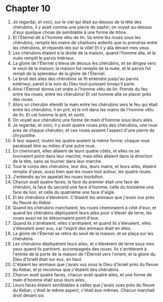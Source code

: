 # Chapter 10

1. Je regardai, et voici, sur le ciel qui était au-dessus de la tête des chérubins, il y avait comme une pierre de saphir; on voyait au-dessus d'eux quelque chose de semblable à une forme de trône.
2. Et l'Éternel dit à l'homme vêtu de lin: Va entre les roues sous les chérubins, remplis tes mains de charbons ardents que tu prendras entre les chérubins, et répands-les sur la ville! Et il y alla devant mes yeux.
3. Les chérubins étaient à la droite de la maison, quand l'homme alla, et la nuée remplit le parvis intérieur.
4. La gloire de l'Éternel s'éleva de dessus les chérubins, et se dirigea vers le seuil de la maison; la maison fut remplie de la nuée, et le parvis fut rempli de la splendeur de la gloire de l'Éternel.
5. Le bruit des ailes des chérubins se fit entendre jusqu'au parvis extérieur, pareil à la voix du Dieu tout-puissant lorsqu'il parle.
6. Ainsi l'Éternel donna cet ordre à l'homme vêtu de lin: Prends du feu entre les roues, entre les chérubins! Et cet homme alla se placer près des roues.
7. Alors un chérubin étendit la main entre les chérubins vers le feu qui était entre les chérubins; il en prit, et le mit dans les mains de l'homme vêtu de lin. Et cet homme le prit, et sortit.
8. On voyait aux chérubins une forme de main d'homme sous leurs ailes.
9. Je regardai, et voici, il y avait quatre roues près des chérubins, une roue près de chaque chérubin; et ces roues avaient l'aspect d'une pierre de chrysolithe.
10. À leur aspect, toutes les quatre avaient la même forme; chaque roue paraissait être au milieu d'une autre roue.
11. En cheminant, elles allaient de leurs quatre côtés, et elles ne se tournaient point dans leur marche; mais elles allaient dans la direction de la tête, sans se tourner dans leur marche.
12. Tout le corps des chérubins, leur dos, leurs mains, et leurs ailes, étaient remplis d'yeux, aussi bien que les roues tout autour, les quatre roues.
13. J'entendis qu'on appelait les roues tourbillon.
14. Chacun avait quatre faces; la face du premier était une face de chérubin, la face du second une face d'homme, celle du troisième une face de lion, et celle du quatrième une face d'aigle.
15. Et les chérubins s'élevèrent. C'étaient les animaux que j'avais vus près du fleuve du Kebar.
16. Quand les chérubins marchaient, les roues cheminaient à côté d'eux; et quand les chérubins déployaient leurs ailes pour s'élever de terre, les roues aussi ne se détournaient point d'eux.
17. Quand ils s'arrêtaient, elles s'arrêtaient, et quand ils s'élevaient, elles s'élevaient avec eux, car l'esprit des animaux était en elles.
18. La gloire de l'Éternel se retira du seuil de la maison, et se plaça sur les chérubins.
19. Les chérubins déployèrent leurs ailes, et s'élevèrent de terre sous mes yeux quand ils partirent, accompagnés des roues. Ils s'arrêtèrent à l'entrée de la porte de la maison de l'Éternel vers l'orient; et la gloire du Dieu d'Israël était sur eux, en haut.
20. C'étaient les animaux que j'avais vus sous le Dieu d'Israël près du fleuve du Kebar, et je reconnus que c'étaient des chérubins.
21. Chacun avait quatre faces, chacun avait quatre ailes, et une forme de main d'homme était sous leurs ailes.
22. Leurs faces étaient semblables à celles que j'avais vues près du fleuve du Kebar; c'était le même aspect, c'était eux-mêmes. Chacun marchait droit devant soi.

